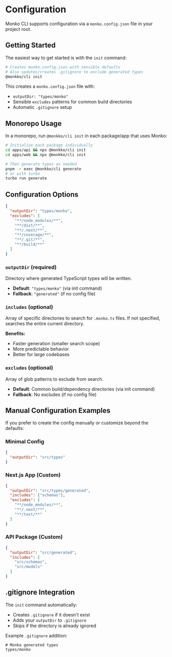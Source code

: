 # Configuration

Monko CLI supports configuration via a `monko.config.json` file in your project root.

## Getting Started

The easiest way to get started is with the `init` command:

```bash
# Creates monko.config.json with sensible defaults
# Also updates/creates .gitignore to exclude generated types
@monkko/cli init
```

This creates a `monko.config.json` file with:
- `outputDir: "types/monko"`
- Sensible `excludes` patterns for common build directories
- Automatic `.gitignore` setup

## Monorepo Usage

In a monorepo, run `@monkko/cli init` in each package/app that uses Monko:

```bash
# Initialize each package individually
cd apps/api && npx @monkko/cli init
cd apps/web && npx @monkko/cli init

# Then generate types as needed
pnpm -r exec @monkko/cli generate
# or with turbo
turbo run generate
```

## Configuration Options

```json
{
  "outputDir": "types/monko",
  "excludes": [
    "**/node_modules/**",
    "**/dist/**",
    "**/.next/**",
    "**/coverage/**",
    "**/.git/**",
    "**/build/**"
  ]
}
```

### `outputDir` (required)
Directory where generated TypeScript types will be written.
- **Default**: `"types/monko"` (via init command)
- **Fallback**: `"generated"` (if no config file)

### `includes` (optional)
Array of specific directories to search for `.monko.ts` files. If not specified, searches the entire current directory.

**Benefits:**
- Faster generation (smaller search scope)
- More predictable behavior
- Better for large codebases

### `excludes` (optional)
Array of glob patterns to exclude from search. 
- **Default**: Common build/dependency directories (via init command)
- **Fallback**: No excludes (if no config file)

## Manual Configuration Examples

If you prefer to create the config manually or customize beyond the defaults:

### Minimal Config
```json
{
  "outputDir": "src/types"
}
```

### Next.js App (Custom)
```json
{
  "outputDir": "src/types/generated",
  "includes": ["schemas"],
  "excludes": [
    "**/node_modules/**",
    "**/.next/**",
    "**/test/**"
  ]
}
```

### API Package (Custom)
```json
{
  "outputDir": "src/generated",
  "includes": [
    "src/schemas",
    "src/models"
  ]
}
```

## .gitignore Integration

The `init` command automatically:
- Creates `.gitignore` if it doesn't exist
- Adds your `outputDir` to `.gitignore`
- Skips if the directory is already ignored

Example `.gitignore` addition:
```
# Monko generated types
types/monko
``` 